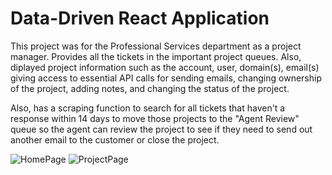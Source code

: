 # Data-Driven React Application

This project was for the Professional Services department as a project manager. Provides all the tickets in the important project queues. Also, diplayed project information such as the account, user, domain(s), email(s) giving access to essential API calls for sending emails, changing ownership of the project, adding notes, and changing the status of the project.

Also, has a scraping function to search for all tickets that haven't a response within 14 days to move those projects to the "Agent Review" queue so the agent can review the project to see if they need to send out another email to the customer or close the project.

![HomePage](https://user-images.githubusercontent.com/26033540/59225798-8123db00-8b86-11e9-8202-bb15afe054c9.png)
![ProjectPage](https://user-images.githubusercontent.com/26033540/59225802-82550800-8b86-11e9-9155-54b229b14705.png)
